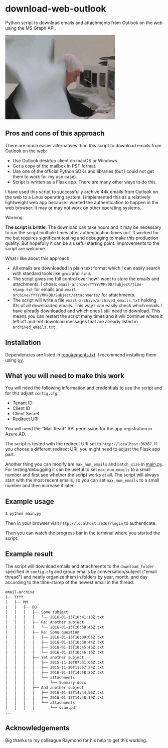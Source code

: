 # download-web-outlook

Python script to download emails and attachments from Outlook on the web using
the MS Graph API.

![too many emails](emails.gif)


## Pros and cons of this approach

There are much easier alternatives than this script to download emails from
Outlook on the web:
- Use Outlook desktop client on macOS or Windows.
- Get a copy of the mailbox in PST format.
- Use one of the official Python SDKs and libraries (but I could not get them
  to work for my use case).
- Script is written as a Flask app. There are many other ways to do this.

I have used this script to successfully archive 44k emails from Outlook on the
web to a Linux operating system. I implemented this as a relatively lightweight
web app because I wanted the authentication to happen in the web browser.  It
may or may not work on other operating systems.

> [!WARNING]
> **The script is brittle**: The download can take hours and it may be necessary
> to run the script multiple times after authentication times out.  It worked for
> me but requires significant testing and debugging to make this production
> quality. But hopefully it can be a useful starting point.  Improvements to the
> script are welcome.

What I like about this approach:
- All emails are downloaded in plain text format which I can easily search with
  standard tools like `grep` and `find`.
- The script gives me full control over how I want to store the emails and
  attachments. I chose: `email-archive/YYYY/MM/DD/Subject/time-stamp.txt` for emails and
  `email-archive/YYYY/MM/DD/Subject/attachments/` for attachments.
- The script will write a file `email-archive/archived_emails.txt` holding IDs of
  all downloaded emails. This way I can easily check which emails I have
  already downloaded and which ones I still need to download. This means you can restart the script
  many times and it will continue where it left off and not download messages that are already
  listed in `archived_emails.txt`.


## Installation

Dependencies are listed in [requirements.txt](requirements.txt).
I recommend installing them using [uv](https://docs.astral.sh/uv/).


## What you will need to make this work

You will need the following information and credentials to use the script
and for this adjust `config.cfg`:
- Tenant ID
- Client ID
- Client Secret
- Redirect URI

You will need the "Mail.Read" API permission for the app registration in Azure
AD.

The script is tested with the redirect URI set to `http://localhost:36367`. If
you choose a different redirect URI, you might need to adjust the Flask app
part.

Another thing you can modify are `max_num_emails` and `batch_size` in
[main.py](main.py).  For testing/debugging it can be useful to set
`max_num_emails` to a small number and first see whether the script works at
all. The script will always start with the most recent emails, so you can set
`max_num_emails` to a small number and then increase it later.


## Example usage

```bash
$ python main.py
```

Then in your browser visit `http://localhost:36367/login` to authenticate.

Then you can watch the progress bar in the terminal where you started the
script.


## Example result

The script will download emails and attachments to the `download_folder` specified
in `config.cfg` and group emails by conversation/subject ("email thread") and
neatly organize them in folders by year, month, and day according to the time-stamp
of the newest email in the thread:
```
email-archive
├── YYYY
│   ├── MM
│   │   ├── DD
│   │   │   ├── Some subject
│   │   │   │   └── 2016-01-13T10:41:18Z.txt
│   │   │   ├── Re: Another subject
│   │   │   │   └── 2016-01-13T16:58:45Z.txt
│   │   │   ├── Re: Some question
│   │   │   │   ├── 2016-01-13T10:09:05Z.txt
│   │   │   │   ├── 2016-01-13T10:38:44Z.txt
│   │   │   │   ├── 2016-01-13T10:45:45Z.txt
│   │   │   │   └── 2016-01-13T10:46:15Z.txt
│   │   │   ├── Yet another subject
│   │   │   │   ├── 2015-11-30T07:31:05Z.txt
│   │   │   │   ├── 2015-11-30T11:57:24Z.txt
│   │   │   │   ├── 2016-01-13T14:58:26Z.txt
│   │   │   │   └── attachments
│   │   │   │       └── Summary.docx
│   │   │   ├── And another subject
│   │   │   │   ├── 2016-01-13T14:44:56Z.txt
│   │   │   │   ├── 2016-01-13T14:48:19Z.txt
│   │   │   │   └── attachments
│   │   │   │       └── scan.pdf
...
```


## Acknowledgements

Big thanks to my colleague Raymond for his help to get this working.
